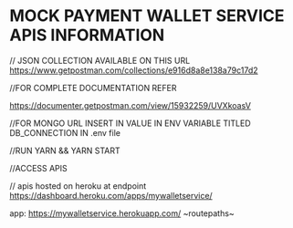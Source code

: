 # MOCK PAYMENT WALLET SERVICE APIS INFORMATION

// JSON COLLECTION AVAILABLE ON THIS URL
https://www.getpostman.com/collections/e916d8a8e138a79c17d2

//FOR COMPLETE DOCUMENTATION REFER

https://documenter.getpostman.com/view/15932259/UVXkoasV

//FOR MONGO URL INSERT IN VALUE IN ENV VARIABLE TITLED DB_CONNECTION IN .env file

//RUN YARN && YARN START

//ACCESS APIS

// apis hosted on heroku at endpoint  https://dashboard.heroku.com/apps/mywalletservice/

app: https://mywalletservice.herokuapp.com/ ~routepaths~
